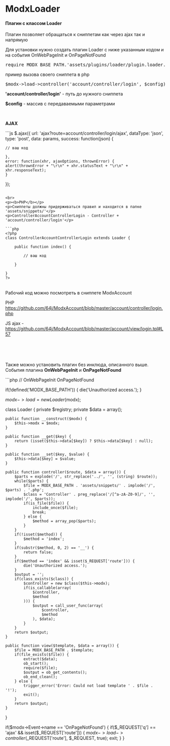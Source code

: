 # ModxLoader

<h4>Плагин с классом Loader</h4>

<p>Плагин позволяет обращаться к сниппетам как через ajax так и напрямую</p>
<p>Для установки нужно создать плагин Loader с ниже указанным кодом и на события OnWebPageInit и OnPageNotFound</p>
<pre>
require MODX_BASE_PATH.'assets/plugins/loader/plugin.loader.php';
</pre>

<p>
пример вызова своего сниппета в php
</p>
<pre>
$modx->load->controller('account/controller/login', $config);
</pre>
<p>
<b>'account/controller/login'</b> - путь до нужного сниппета
</p>
<p>
<p><b>$config</b> - массив с передаваемыми параметрами
</p>

<br>
<p><b>AJAX</b></p>
```js
$.ajax({
    url: 'ajax?route=account/controller/login/ajax',
    dataType: 'json',
    type: 'post',
    data: params,
    success: function(json) {

	// ваш код

    },
    error: function(xhr, ajaxOptions, thrownError) {
	alert(thrownError + "\r\n" + xhr.statusText + "\r\n" + xhr.responseText);
    }
});
```

<br>
<p><b>PHP</b></p>
<p>Сниппеты должны придерживаться правил и находится в папке 'assets/snippets/'</p>
<p>ControllerAccountControllerLogin - Controller + 'account/controller/login'</p>

```php
<?php
class ControllerAccountControllerLogin extends Loader {

	public function index() {
	
		// ваш код
		
	}
	
}
?>
```
<br>
Рабочий код можно посмотреть в сниппете ModxAccount

PHP https://github.com/64j/ModxAccount/blob/master/account/controller/login.php

JS ajax - https://github.com/64j/ModxAccount/blob/master/account/view/login.tpl#L57

<br>
<br>
<br>
<p>Также можно установить плагин без инклюда, описанного выше. <br>
События плагина <b>OnWebPageInit</b> и <b>OnPageNotFound</b></p>
```php
<?php

// OnWebPageInit OnPageNotFound

if(!defined('MODX_BASE_PATH')) {
	die('Unauthorized access.');
}

$modx->load = new Loader($modx);

class Loader {
	private $registry;
	private $data = array();

	public function __construct($modx) {
		$this->modx = $modx;
	}

	public function __get($key) {
		return (isset($this->data[$key]) ? $this->data[$key] : null);
	}

	public function __set($key, $value) {
		$this->data[$key] = $value;
	}

	public function controller($route, $data = array()) {
		$parts = explode('/', str_replace('../', '', (string) $route));
		while($parts) {
			$file = MODX_BASE_PATH . 'assets/snippets/' . implode('/', $parts) . '.php';
			$class = 'Controller' . preg_replace('/[^a-zA-Z0-9]/', '', implode('/', $parts));
			if(is_file($file)) {
				include_once($file);
				break;
			} else {
				$method = array_pop($parts);
			}
		}
		if(!isset($method)) {
			$method = 'index';
		}
		if(substr($method, 0, 2) == '__') {
			return false;
		}
		if($method == 'index' && isset($_REQUEST['route'])) {
			die('Unauthorized access.');
		}
		$output = '';
		if(class_exists($class)) {
			$controller = new $class($this->modx);
			if(is_callable(array(
				$controller,
				$method
			))) {
				$output = call_user_func(array(
					$controller,
					$method
				), $data);
			}
		}
		return $output;
	}

	public function view($template, $data = array()) {
		$file = MODX_BASE_PATH . $template;
		if(file_exists($file)) {
			extract($data);
			ob_start();
			require($file);
			$output = ob_get_contents();
			ob_end_clean();
		} else {
			trigger_error('Error: Could not load template ' . $file . '!');
			exit();
		}
		return $output;
	}
}

if($modx->Event->name == 'OnPageNotFound') {
	if($_REQUEST['q'] == 'ajax' && isset($_REQUEST['route'])) {
		$modx->load->controller($_REQUEST['route'], $_REQUEST, true);
		exit;
	}
}
```
